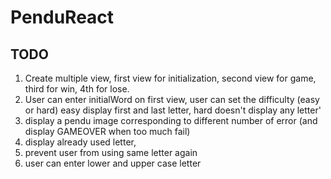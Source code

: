 # PenduReact

## TODO

1. Create multiple view, first view for initialization, second view for game, third for win, 4th for lose.
2. User can enter initialWord on first view, user can set the difficulty (easy or hard) easy display first and last letter, hard doesn't display any letter'
3. display a pendu image corresponding to different number of error (and display GAMEOVER when too much fail)
4. display already used letter,
5. prevent user from using same letter again
6. user can enter lower and upper case letter
